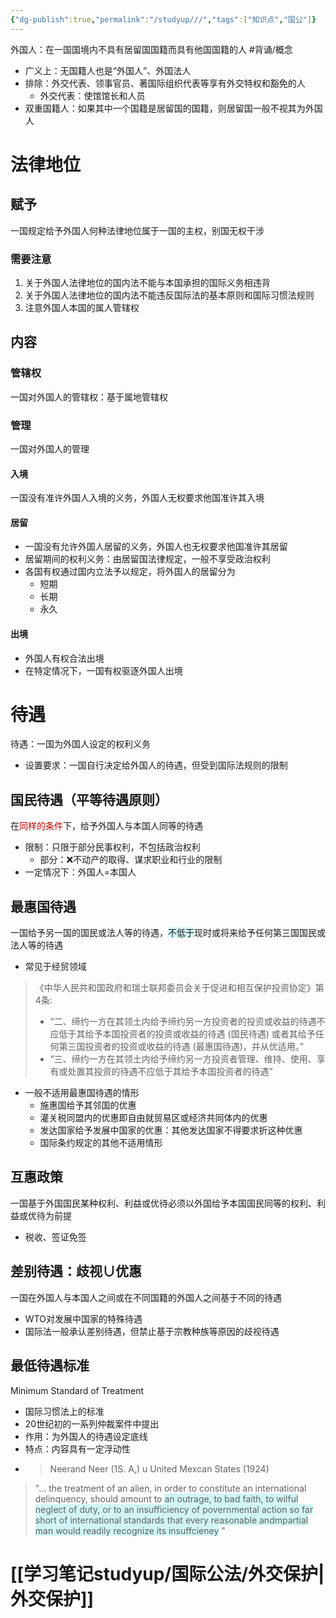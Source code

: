 ```yaml
---
{"dg-publish":true,"permalink":"/studyup///","tags":["知识点","国公"]}
---
```


外国人：在一国国境内不具有居留国国籍而具有他国国籍的人 #背诵/概念 
- 广义上：无国籍人也是“外国人”、外国法人
- 排除：外交代表、领事官员、著国际组织代表等享有外交特权和豁免的人
	- 外交代表：使馆馆长和人员
- 双重国籍人：如果其中一个国籍是居留国的国籍，则居留国一般不视其为外国人
# 法律地位
## 赋予
一国规定给予外国人何种法律地位属于一国的主权，别国无权干涉
### 需要注意
1. 关于外国人法律地位的国内法不能与本国承担的国际义务相违背
2. 关于外国人法律地位的国内法不能违反国际法的基本原则和国际习惯法规则
3. 注意外国人本国的属人管辖权
## 内容
### 管辖权
一国对外国人的管辖权：基于属地管辖权
### 管理
一国对外国人的管理
#### 入境
一国没有准许外国人入境的义务，外国人无权要求他国准许其入境
#### 居留
- 一国没有允许外国人居留的义务，外国人也无权要求他国准许其居留
- 居留期间的权利义务：由居留国法律规定，一般不享受政治权利
- 各国有权通过国内立法予以规定，将外国人的居留分为
	- 短期
	- 长期
	- 永久
#### 出境
- 外国人有权合法出境
- 在特定情况下，一国有权驱逐外国人出境
# 待遇
待遇：一国为外国人设定的权利义务
- 设置要求：一国自行决定给外国人的待遇，但受到国际法规则的限制
## 国民待遇（平等待遇原则）
在<font color="#c00000">同样的条件</font>下，给予外国人与本国人同等的待遇
- 限制：只限于部分民事权利，不包括政治权利
	- 部分：❌不动产的取得、谋求职业和行业的限制
- 一定情况下：外国人=本国人
## 最惠国待遇
一国给予另一国的国民或法人等的待遇，<span style="background:rgba(173, 239, 239, 0.55)">不低于</span>现时或将来给予任何第三国国民或法人等的待遇
- 常见于经贸领域
>《中华人民共和国政府和瑞士联邦委员会关于促进和相互保护投资协定》第4条:
>- “二、缔约一方在其领土内给予缔约另一方投资者的投资或收益的待遇不应低于其给予本国投资者的投资或收益的待遇 (国民待遇) 或者其给予任何第三国投资者的投资或收益的待遇 (最惠国待遇)，并从优适用。”
>- “三、缔约一方在其领土内给予缔约另一方投资者管理、维持、使用、享有或处置其投资的待遇不应低于其给予本国投资者的待遇”

- 一般不适用最惠国待遇的情形
	- 施惠国给予其邻国的优惠
	- 灌关税同盟内的优惠即自由就贸易区或经济共同体内的优惠
	- 发达国家给予发展中国家的优惠：其他发达国家不得要求折这种优惠
	- 国际条约规定的其他不适用情形
## 互惠政策
一国基于外国国民某种权利、利益或优待必须以外国给予本国国民同等的权利、利益或优待为前提
- 税收、签证免签
## 差别待遇：歧视∪优惠
一国在外国人与本国人之间或在不同国籍的外国人之间基于不同的待遇
- WTO对发展中国家的特殊待遇
- 国际法一般承认差别待遇，但禁止基于宗教种族等原因的歧视待遇
## 最低待遇标准
Minimum Standard of Treatment
- 国际习惯法上的标准
- 20世纪初的一系列仲裁案件中提出
- 作用：为外国人的待遇设定底线
- 特点：内容具有一定浮动性
- >Neerand Neer (1S. A,) u United Mexcan States (1924)
>"... the treatment of an alien, in order to constitute an international delinquency, should amount to <span style="background:rgba(173, 239, 239, 0.55)">an outrage, to bad faith, to wilful neglect of duty, or to an insufficiency of povernmental action so far short of international standards that every reasonable andmpartial man would readily recognize its insuffcieney</span> "
# [[学习笔记studyup/国际公法/外交保护\|外交保护]]